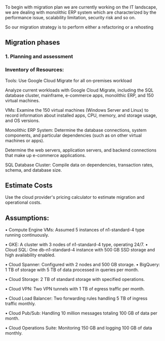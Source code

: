 To begin with migration plan we are currently working on the IT landscape, we are dealing with monolithic ERP system which are characterized by the performance issue, scalability limitation, security risk and so on.

So our migration strategy is to perform either a refactoring or a rehosting

## Migration phases
### 1.	Planning and assessment
### Inventory of Resources:
Tools: Use Google Cloud Migrate for  all on-premises workload

Analyze current workloads with Google Cloud Migrate, including the SQL database cluster, mainframe, e-commerce apps, monolithic ERP, and 150 virtual machines.

VMs: Examine the 150 virtual machines (Windows Server and Linux) to record information about installed apps, CPU, memory, and storage usage, and OS versions.

Monolithic ERP System: Determine the database connections, system components, and particular dependencies (such as on other virtual machines or apps).

Determine the web servers, application servers, and backend connections that make up e-commerce applications.

SQL Database Cluster: Compile data on dependencies, transaction rates, schema, and database size.








## 	Estimate Costs 
Use the cloud provider's pricing calculator to estimate migration and operational costs.



##  Assumptions:
•	Compute Engine VMs: Assumed 5 instances of n1-standard-4 type running continuously.

•	GKE: A cluster with 3 nodes of n1-standard-4 type, operating 24/7.
•	Cloud SQL: One db-n1-standard-4 instance with 500 GB SSD storage and high availability enabled.

•	Cloud Spanner: Configured with 2 nodes and 500 GB storage.
•	BigQuery: 1 TB of storage with 5 TB of data processed in queries per month.

•	Cloud Storage: 2 TB of standard storage with specified operations.

•	Cloud VPN: Two VPN tunnels with 1 TB of egress traffic per month.

•	Cloud Load Balancer: Two forwarding rules handling 5 TB of ingress traffic monthly.

•	Cloud Pub/Sub: Handling 10 million messages totaling 100 GB of data per month.

•	Cloud Operations Suite: Monitoring 150 GB and logging 100 GB of data monthly.




